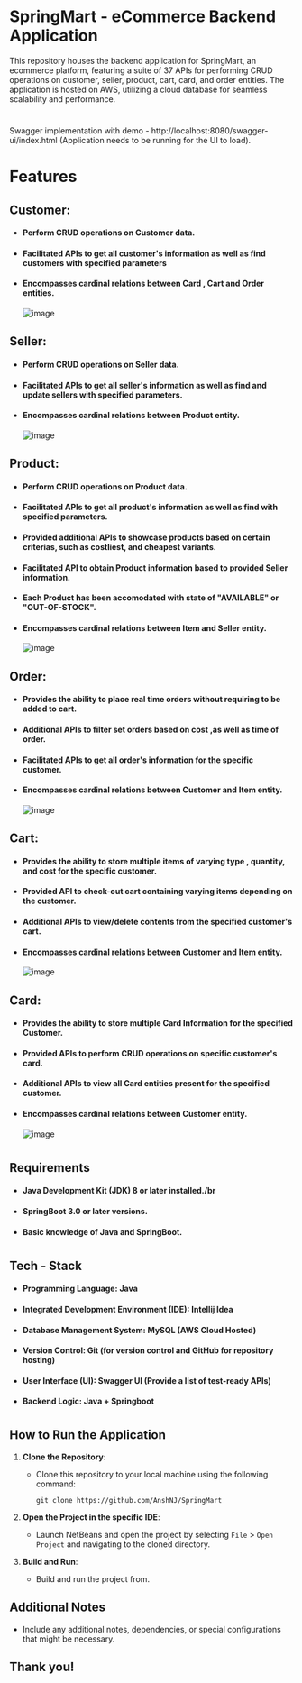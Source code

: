# SpringMart - eCommerce Backend Application

This repository houses the backend application for SpringMart, an ecommerce platform, featuring a suite of 37 APIs for performing CRUD operations on customer, seller, product, cart, card, and order entities. The application is
hosted on AWS, utilizing a cloud database for seamless scalability and performance.
#

Swagger implementation with demo - http://localhost:8080/swagger-ui/index.html (Application needs to be running for the UI to load).

# Features

## Customer:
- #### Perform CRUD operations on Customer data.
- #### Facilitated APIs to get all customer's information as well as find customers with specified parameters
- #### Encompasses cardinal relations between Card , Cart and Order entities.

  ![image](https://github.com/AnshNJ/SpringMart/assets/113118218/7f7ec065-3439-428a-ba1e-550ae9c5abe6)
  
## Seller:
- #### Perform CRUD operations on Seller data.
- #### Facilitated APIs to get all seller's information as well as find and update sellers with specified parameters.
- #### Encompasses cardinal relations between Product entity.

  ![image](https://github.com/AnshNJ/SpringMart/assets/113118218/ed1fc564-b646-4b5f-b300-03a8ca464c1c)

## Product:
- #### Perform CRUD operations on Product data.
- #### Facilitated APIs to get all product's information as well as find with specified parameters.
- #### Provided additional APIs to showcase products based on certain criterias, such as costliest, and cheapest variants.
- #### Facilitated API to obtain Product information based to provided Seller information.
- #### Each Product has been accomodated with state of "AVAILABLE" or "OUT-OF-STOCK".
- #### Encompasses cardinal relations between Item and Seller entity.

  ![image](https://github.com/AnshNJ/SpringMart/assets/113118218/a1d66505-5115-4498-bbc5-1043584e5e22)

## Order:
- #### Provides the ability to place real time orders without requiring to be added to cart.
- #### Additional APIs to filter set orders based on cost ,as well as time of order.
- #### Facilitated APIs to get all order's information for the specific customer.
- #### Encompasses cardinal relations between Customer and Item entity.

  ![image](https://github.com/AnshNJ/SpringMart/assets/113118218/cda2b839-c9e0-47df-9f32-d9b668eaeb34)

## Cart:
- #### Provides the ability to store multiple items of varying type , quantity, and cost for the specific customer.
- #### Provided API to check-out cart containing varying items depending on the customer.
- #### Additional APIs to view/delete contents from the specified customer's cart.
- #### Encompasses cardinal relations between Customer and Item entity.

  ![image](https://github.com/AnshNJ/SpringMart/assets/113118218/0b9926be-5864-4936-9638-0a5eea667660)

## Card:
- #### Provides the ability to store multiple Card Information for the specified Customer.
- #### Provided APIs to perform CRUD operations on specific customer's card.
- #### Additional APIs to view all Card entities present for the specified customer.
- #### Encompasses cardinal relations between Customer entity.

  ![image](https://github.com/AnshNJ/SpringMart/assets/113118218/71e01924-f0ec-4305-a0c4-e5f1d887d8f4)

#
## Requirements
- #### Java Development Kit (JDK) 8 or later installed./br
- #### SpringBoot 3.0 or later versions.
- #### Basic knowledge of Java and SpringBoot.
#

## Tech - Stack
- #### Programming Language: Java
- #### Integrated Development Environment (IDE): Intellij Idea
- #### Database Management System: MySQL (AWS Cloud Hosted)
- #### Version Control: Git (for version control and GitHub for repository hosting)
- #### User Interface (UI): Swagger UI (Provide a list of test-ready APIs)
- #### Backend Logic: Java + Springboot
#

## How to Run the Application

1. **Clone the Repository**:
   - Clone this repository to your local machine using the following command:
     ```
     git clone https://github.com/AnshNJ/SpringMart
     ```

2. **Open the Project in the specific IDE**:
   - Launch NetBeans and open the project by selecting `File` > `Open Project` and navigating to the cloned directory.

4. **Build and Run**:
   - Build and run the project from.


## Additional Notes
- Include any additional notes, dependencies, or special configurations that might be necessary.

## Thank you!
